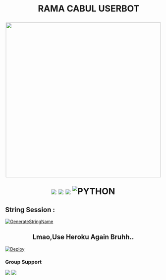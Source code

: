 
<h1 align="center"><img width="35px">RAMA CABUL USERBOT
<p align="center"><img src="https://telegra.ph/file/e62dcb31e02594af0fab4.png" width="500"></p>
<p align="center">
<p align="center">
    <a href="https://github.com/izzy-adeeva/Plugins"><img src="https://img.shields.io/github/last-commit/izzy-adeeva/Plugins?color=ff0000&logo=github&logoColor=ffffff&style=for-the-badge" /></a>
    <a href="https://github.com/izzy-adeeva/Plugins"> <img src="https://img.shields.io/github/repo-size/izzy-adeeva/Plugins?logo=github&style=for-the-badge" /></a>
    <a href="https://pypi.org/project/Telethon/"><img src="https://img.shields.io/pypi/v/telethon?color=important&label=telethon&logo=python&logoColor=brightgreen&style=for-the-badge" /></a>
    <img alt="PYTHON" src="https://img.shields.io/badge/PYTHON-v3.9.6-purple?style=for-the-badge&logo=appveyor"/>
    </p>

## String Session :
[![GenerateStringName](https://img.shields.io/badge/repl.it-generateStringName-white)](https://t.me/GeezStringBot)

<h2 align="center">
   Lmao,Use Heroku Again Bruhh..
</h2>

[![Deploy](https://www.herokucdn.com/deploy/button.svg)](https://heroku.com/deploy?template=https://github.com/hitokizzy/RAM-UBOT_EXTENDED/blob/master)


### Group Support 
<a href="https://t.me/ramsupportt"><img src="https://img.shields.io/badge/Join-Group%20Support1-blue.svg?style=for-the-badge&logo=Telegram"></a> <a href="https://t.me/GeezSupport"><img src="https://img.shields.io/badge/Join-Groups%20Support2-blue.svg?style=for-the-badge&logo=Telegram"></a>

##

